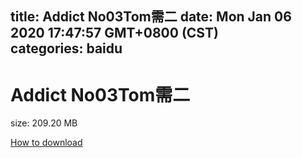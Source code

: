 
title: Addict No03Tom需二
date: Mon Jan 06 2020 17:47:57 GMT+0800 (CST)    
categories: baidu
---

# Addict No03Tom需二
size: 209.20 MB
 
 

[How to download](https://bpcam.bemobtrk.com/go/2ceec3aa-1ca2-46d6-b9ff-aaa5c184517c?jno=4081)